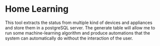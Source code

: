 # Home Learning

This tool extracts the status from multiple kind of devices and appliances and store them in a postgreSQL server. The generate table will allow me to run some machine-learning algorithm and produce automations that the system can automatically do without the interaction of the user.
